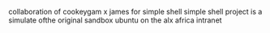 
collaboration of cookeygam x james for simple shell
simple shell project is a simulate ofthe original sandbox ubuntu on the alx africa intranet
